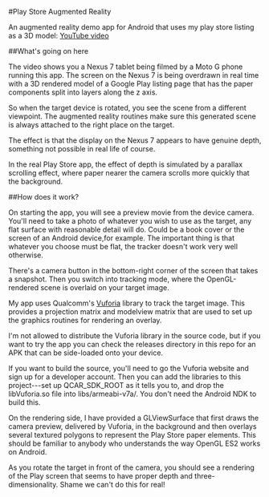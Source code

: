 #Play Store Augmented Reality

An augmented reality demo app for Android that uses my play store listing
as a 3D model: [YouTube video](https://www.youtube.com/watch?v=eC1X9mAyZ0s)

##What's going on here

The video shows you a Nexus 7 tablet being filmed by a Moto G phone running
this app.  The screen on the Nexus 7 is being overdrawn in real time with
a 3D rendered model of a Google Play listing page that has the paper
components split into layers along the z axis.

So when the target device is rotated, you see the scene from a different
viewpoint.  The augmented reality routines make sure this generated scene
is always attached to the right place on the target.

The effect is that the display on the Nexus 7 appears to have genuine
depth, something not possible in real life of course.

In the real Play Store app, the effect of depth is simulated by a
parallax scrolling effect, where paper nearer the camera scrolls more
quickly that the background.

##How does it work?

On starting the app, you will see a preview movie from the device camera.
You'll need to take a photo of whatever you wish to use as the target,
any flat surface with reasonable detail will do.  Could be a book cover or
the screen of an Android device,for example.  The important thing is that
whatever you choose must be flat, the tracker doesn't work very well
otherwise.

There's a camera button in the bottom-right corner of the screen that takes
a snapshot.  Then you switch into tracking mode, where the OpenGL-rendered
scene is overlaid on your target image.

My app uses Qualcomm's [Vuforia](https://www.vuforia.com/) library to track
the target image.  This provides a projection matrix and modelview matrix
that are used to set up the graphics routines for rendering an overlay.

I'm not allowed to distribute the Vuforia library in the source code, but if
you want to try the app you can check the releases directory in this repo
for an APK that can be side-loaded onto your device.

If you want to build the source, you'll need to go the Vuforia website and
sign up for a developer account.  Then you can add the libraries to this
project---set up QCAR_SDK_ROOT as it tells you to, and drop the libVuforia.so
file into libs/armeabi-v7a/.  You don't need the Android NDK to build this.

On the rendering side, I have provided a GLViewSurface that first draws the
camera preview, delivered by Vuforia, in the background and then overlays
several textured polygons to represent the Play Store paper elements.  This
should be familiar to anybody who understands the way OpenGL ES2 works on
Android.

As you rotate the target in front of the camera, you should see a rendering
of the Play screen that seems to have proper depth and three-dimensionality.
Shame we can't do this for real!
